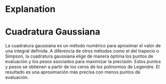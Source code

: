 # Explanation
# Cuadratura Gaussiana

La cuadratura gaussiana es un método numérico para aproximar el valor de una integral definida. A diferencia de otros métodos como el del trapecio o Simpson, la cuadratura gaussiana elige de manera óptima los puntos de evaluación y los pesos asociados para maximizar la precisión. Estos puntos y pesos se obtienen a partir de los ceros de los polinomios de Legendre. El resultado es una aproximación más precisa con menos puntos de evaluación.
